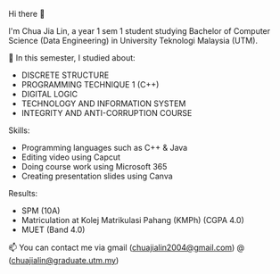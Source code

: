 Hi there 👋

I'm Chua Jia Lin, a year 1 sem 1 student studying Bachelor of Computer Science (Data Engineering) in University Teknologi Malaysia (UTM).

🌱 In this semester, I studied about:
- DISCRETE STRUCTURE
- PROGRAMMING TECHNIQUE 1 (C++)
- DIGITAL LOGIC
- TECHNOLOGY AND INFORMATION SYSTEM
- INTEGRITY AND ANTI-CORRUPTION COURSE

Skills:
- Programming languages such as C++ & Java
- Editing video using Capcut
- Doing course work using Microsoft 365
- Creating presentation slides using Canva

Results:
- SPM (10A)
- Matriculation at Kolej Matrikulasi Pahang (KMPh) (CGPA 4.0)
- MUET (Band 4.0)


📫 You can contact me via gmail (chuajialin2004@gmail.com) @ (chuajialin@graduate.utm.my)
  
<!--
**ChuaJiaLin/ChuaJiaLin** is a ✨ _special_ ✨ repository because its `README.md` (this file) appears on your GitHub profile.

Here are some ideas to get you started:

- 🔭 I’m currently working on ...
- 🌱 I’m currently learning ...
- 👯 I’m looking to collaborate on ...
- 🤔 I’m looking for help with ...
- 💬 Ask me about ...
- 📫 How to reach me: ...
- 😄 Pronouns: ...
- ⚡ Fun fact: ...
-->
